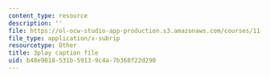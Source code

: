 ```yaml
---
content_type: resource
description: ''
file: https://ol-ocw-studio-app-production.s3.amazonaws.com/courses/11-601-introduction-to-environmental-policy-and-planning-fall-2016/b48e9818531b59139c4a7b368f22d290_p0Brd5vwV_Q.vtt
file_type: application/x-subrip
resourcetype: Other
title: 3play caption file
uid: b48e9818-531b-5913-9c4a-7b368f22d290
---
```

